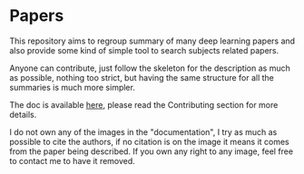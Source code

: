 # Papers

This repository aims to regroup summary of many deep learning papers and also provide some
kind of simple tool to search subjects related papers.

Anyone can contribute, just follow the skeleton for the description as much as possible, nothing too
strict, but having the same structure for all the summaries is much more simpler.

The doc is available [here](http://papers.readthedocs.io/en/latest/), please read the Contributing section 
for more details.

I do not own any of the images in the "documentation", I try as much as possible to cite the authors, if no citation is on the image it means it comes from the paper being described. If you own any right to any image, feel free to contact me to have it removed.
